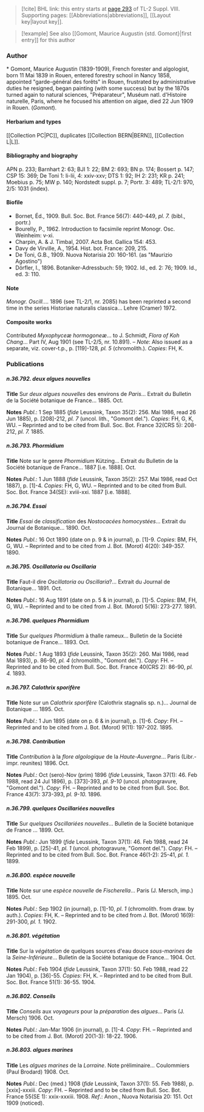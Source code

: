 > [!cite] BHL link: this entry starts at [page 293](https://www.biodiversitylibrary.org/item/103832#page/305/mode/1up) of TL-2 Suppl. VIII.
> Supporting pages: [[Abbreviations|abbreviations]], [[Layout key|layout key]].

> [!example] See also [[Gomont, Maurice Augustin {std. Gomont}|first entry]] for this author

### Author

\* Gomont, Maurice Augustin (1839-1909), French forester and algologist, born 11 Mai 1839 in Rouen, entered forestry school in Nancy 1858, appointed "garde-général des forêts" in Rouen, frustrated by administrative duties he resigned, began painting (with some success) but by the 1870s turned again to natural sciences, "Préparateur", Muséum natl. d'Histoire naturelle, Paris, where he focused his attention on algae, died 22 Jun 1909 in Rouen. (*Gomont*).

#### Herbarium and types

[[Collection PC|PC]], duplicates [[Collection BERN|BERN]], [[Collection L|L]].

#### Bibliography and biography

APN p. 233; Barnhart 2: 63; BJI 1: 22; BM 2: 693; BN p. 174; Bossert p. 147; CSP 15: 369; De Toni 1: li-lii, 4: xxiv-xxv; DTS 1: 92; IH 2: 231; KR p. 241; Moebius p. 75; MW p. 140; Nordstedt suppl. p. 7; Portr. 3: 489; TL-2/1: 970, 2/5: 1031 (index).

#### Biofile

- Bornet, Éd., 1909. Bull. Soc. Bot. France 56(7): 440-449, *pl. 7.* (bibl., portr.)
- Bourelly, P., 1962. Introduction to facsimile reprint Monogr. Osc. Weinheim: v-xi.
- Charpin, A. & J. Timbal, 2007. Acta Bot. Gallica 154: 453.
- Davy de Virville, A., 1954. Hist. bot. France: 209, 215.
- De Toni, G.B., 1909. Nuova Notarisia 20: 160-161. (as "Maurizio Agostino")
- Dörfler, I., 1896. Botaniker-Adressbuch: 59; 1902. Id., ed. 2: 76; 1909. Id., ed. 3: 110.

#### Note

*Monogr. Oscill.*... 1896 (see TL-2/1, nr. 2085) has been reprinted a second time in the series Historiae naturalis classica... Lehre (Cramer) 1972.

#### Composite works

Contributed *Myxophyceæ hormogoneæ*... to J. Schmidt, *Flora of Koh Chang*... Part IV, Aug 1901 (see TL-2/5, nr. 10.891). – *Note*: Also issued as a separate, viz. cover-t.p., p. \[119\]-128, *pl. 5* (chromolith.). *Copies*: FH, K.

### Publications

##### n.36.792. deux algues nouvelles

**Title**
Sur *deux algues nouvelles* des environs de *Paris*... Extrait du Bulletin de la Société botanique de France... 1885. Oct.

**Notes**
*Publ*.: 1 Sep 1885 (*fide* Leussink, Taxon 35(2): 256. Mai 1986, read 26 Jun 1885), p. \[208\]-212, *pl. 7* (uncol. lith., "Gomont del."). *Copies*: FH, G, K, WU. – Reprinted and to be cited from Bull. Soc. Bot. France 32(CRS 5): 208-212, *pl. 7.* 1885.

##### n.36.793. Phormidium

**Title**
Note sur le genre *Phormidium* Kützing... Extrait du Bulletin de la Société botanique de France... 1887 \[i.e. 1888\]. Oct.

**Notes**
*Publ*.: 1 Jun 1888 (*fide* Leussink, Taxon 35(2): 257. Mai 1986, read Oct 1887), p. \[1\]-4.
*Copies*: FH, G, WU. – Reprinted and to be cited from Bull. Soc. Bot. France 34(SE): xviii-xxi. 1887 \[i.e. 1888\].

##### n.36.794. Essai

**Title**
*Essai* de *classification* des *Nostocacées homocystées*... Extrait du Journal de Botanique... 1890. Oct.

**Notes**
*Publ*.: 16 Oct 1890 (date on p. 9 & in journal), p. \[1\]-9. *Copies*: BM, FH, G, WU. – Reprinted and to be cited from J. Bot. (Morot) 4(20): 349-357. 1890.

##### n.36.795. Oscillatoria ou Oscillaria

**Title**
Faut-il dire *Oscillatoria ou Oscillaria*?... Extrait du Journal de Botanique... 1891. Oct.

**Notes**
*Publ*.: 16 Aug 1891 (date on p. 5 & in journal), p. \[1\]-5. *Copies*: BM, FH, G, WU. – Reprinted and to be cited from J. Bot. (Morot) 5(16): 273-277. 1891.

##### n.36.796. quelques Phormidium

**Title**
Sur *quelques Phormidium* à thalle rameux... Bulletin de la Société botanique de France... 1893. Oct.

**Notes**
*Publ*.: 1 Aug 1893 (*fide* Leussink, Taxon 35(2): 260. Mai 1986, read Mai 1893), p. 86-90, *pl. 4* (chromolith., "Gomont del."). *Copy*: FH. – Reprinted and to be cited from Bull. Soc. Bot. France 40(CRS 2): 86-90, *pl. 4.* 1893.

##### n.36.797. Calothrix sporifère

**Title**
Note sur un *Calothrix sporifère* (Calothrix stagnalis sp. n.)... Journal de Botanique ... 1895. Oct.

**Notes**
*Publ*.: 1 Jun 1895 (date on p. 6 & in journal), p. \[1\]-6. *Copy*: FH. – Reprinted and to be cited from J. Bot. (Morot) 9(11): 197-202. 1895.

##### n.36.798. Contribution

**Title**
*Contribution* à la *flore algologique* de la *Haute-Auvergne*... Paris (Libr.-impr. reunites) 1896. Oct.

**Notes**
*Publ*.: Oct (sero)-Nov (prim) 1896 (*fide* Leussink, Taxon 37(1): 46. Feb 1988, read 24 Jul 1896), p. \[373\]-393, *pl. 9-10* (uncol. photogravure, "Gomont del."). *Copy*: FH. – Reprinted and to be cited from Bull. Soc. Bot. France 43(7): 373-393, *pl. 9-10.* 1896.

##### n.36.799. quelques Oscillariées nouvelles

**Title**
Sur *quelques Oscillariées nouvelles*... Bulletin de la Société botanique de France ... 1899. Oct.

**Notes**
*Publ*.: Jun 1899 (*fide* Leussink, Taxon 37(1): 46. Feb 1988, read 24 Feb 1899), p. \[25\]-41, *pl. 1* (uncol. photogravure, "Gomont del."). *Copy*: FH. – Reprinted and to be cited from Bull. Soc. Bot. France 46(1-2): 25-41, *pl. 1.* 1899.

##### n.36.800. espèce nouvelle

**Title**
Note sur une *espèce nouvelle* de *Fischerella*... Paris (J. Mersch, imp.) 1895. Oct.

**Notes**
*Publ*.: Sep 1902 (in journal), p. \[1\]-10, *pl*. *1* (chromolith. from draw. by auth.). *Copies*: FH, K. – Reprinted and to be cited from J. Bot. (Morot) 16(9): 291-300, *pl. 1.* 1902.

##### n.36.801. végétation

**Title**
Sur la *végétation* de quelques sources d'eau douce *sous-marines* de la *Seine-Inférieure*... Bulletin de la Société botanique de France... 1904. Oct.

**Notes**
*Publ*.: Feb 1904 (*fide* Leussink, Taxon 37(1): 50. Feb 1988, read 22 Jan 1904), p. \[36\]-55.
*Copies*: FH, K. – Reprinted and to be cited from Bull. Soc. Bot. France 51(1): 36-55. 1904.

##### n.36.802. Conseils

**Title**
*Conseils* aux *voyageurs* pour la *préparation* des *algues*... Paris (J. Mersch) 1906. Oct.

**Notes**
*Publ*.: Jan-Mar 1906 (in journal), p. \[1\]-4. *Copy*: FH. – Reprinted and to be cited from J. Bot. (Morot) 20(1-3): 18-22. 1906.

##### n.36.803. algues marines

**Title**
Les *algues marines* de la *Lorraine*. Note préliminaire... Coulommiers (Paul Brodard) 1908. Oct.

**Notes**
*Publ*.: Dec (med.) 1908 (*fide* Leussink, Taxon 37(1): 55. Feb 1988), p. \[xxix\]-xxxiii. *Copy*: FH. – Reprinted and to be cited from Bull. Soc. Bot. France 55(SE 1): xxix-xxxiii. 1908.
*Ref*.: Anon., Nuova Notarisia 20: 151. Oct 1909 (noticed).


